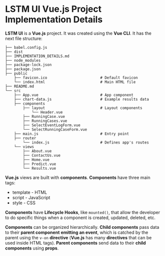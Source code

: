 # LSTM UI Vue.js Project Implementation Details

**LSTM UI** is a **Vue.js** project. It was created using the **Vue CLI**. It has the next file structure:

```
├── babel.config.js
├── dist
├── IMPLEMENTATION_DETAILS.md
├── node_modules
├── package-lock.json
├── package.json
├── public
    ├── favicon.ico                        # Default favicon
    └── index.html                         # Main HTML file
├── README.md
└── src
    ├── App.vue                            # App component
    ├── chart-data.js                      # Example results data
    ├── components
        ├── layout                         # Layout components
            └── Header.vue
        ├── RunningCase.vue
        ├── RunningCases.vue
        ├── SelectEventLogForm.vue
        └── SelectRunningCaseForm.vue
    ├── main.js                            # Entry point
    ├── router
        └── index.js                       # Defines app's routes
    └── views
        ├── About.vue
        ├── ContactUs.vue
        ├── Home.vue
        ├── Predict.vue
        └── Results.vue
```

**Vue.js** views are built with **components**. **Components** have three main tags:

* template - HTML
* script   - JavaScript
* style    - CSS

**Components** have **Lifecycle Hooks**, like `mounted()`, that allow the developer to do specific things when a component is created, updated, deleted, etc.

**Components** can be organized hierarchically. **Child components** pass data to their **parent component** **emitting an event**, which is catched by the parent using the `v-on` **directive** (**Vue.js** has many **directives** that can be used inside HTML tags). **Parent components** send data to their **child components** using **props**.
